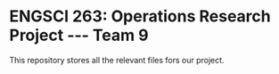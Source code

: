 # ENGSCI 263: Operations Research Project --- Team 9

This repository stores all the relevant files fors our project.

